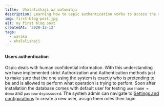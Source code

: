 ```yaml
---
title:  Uhalalishaji wa watumiaji
description: Learning how to ospic authentication works to access the system informations
img: first-blog-post.jpg
alt: my first blog post
createdAt: '2020-12-13'
tags:
  - waraka
  - uhalalishaji
---
```


#### Users authentication
Ospic deals with human confidential information. With this understanding we have implemented strict Authorization and Authentication methods just to make sure that the one using the system is exactly who is pretending to be and is allowed to perform what operation is trying to perfom. Soon after installation the database comes with default user for testing `username = demo` and `password=password`. The system admin can navigate to [Settings and configurations](/docs/a/#settings-and-configurations) to create a new user, assign them roles then login.